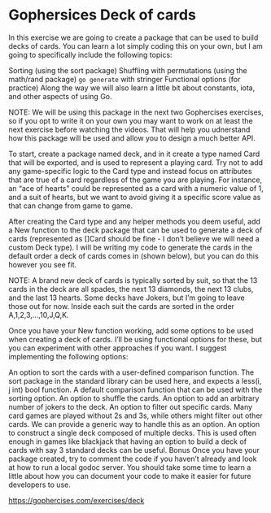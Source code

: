 # Gophersices Deck of cards

In this exercise we are going to create a package that can be used to build decks of cards. You can learn a lot simply coding this on your own, but I am going to specifically include the following topics:

Sorting (using the sort package)
Shuffling with permutations (using the math/rand package)
`go generate` with stringer
Functional options (for practice)
Along the way we will also learn a little bit about constants, iota, and other aspects of using Go.

NOTE: We will be using this package in the next two Gophercises exercises, so if you opt to write it on your own you may want to work on at least the next exercise before watching the videos. That will help you udnerstand how this package will be used and allow you to design a much better API.

To start, create a package named deck, and in it create a type named Card that will be exported, and is used to represent a playing card. Try not to add any game-specific logic to the Card type and instead focus on attributes that are true of a card regardless of the game you are playing. For instance, an “ace of hearts” could be represented as a card with a numeric value of 1, and a suit of hearts, but we want to avoid giving it a specific score value as that can change from game to game.

After creating the Card type and any helper methods you deem useful, add a New function to the deck package that can be used to generate a deck of cards (represented as []Card should be fine - I don’t believe we will need a custom Deck type). I will be writing my code to generate the cards in the default order a deck of cards comes in (shown below), but you can do this however you see fit.

NOTE: A brand new deck of cards is typically sorted by suit, so that the 13 cards in the deck are all spades, the next 13 diamonds, the next 13 clubs, and the last 13 hearts. Some decks have Jokers, but I’m going to leave those out for now. Inside each suit the cards are sorted in the order A,1,2,3,…,10,J,Q,K.

Once you have your New function working, add some options to be used when creating a deck of cards. I’ll be using functional options for these, but you can experiment with other approaches if you want. I suggest implementing the following options:

An option to sort the cards with a user-defined comparison function. The sort package in the standard library can be used here, and expects a less(i, j int) bool function.
A default comparison function that can be used with the sorting option.
An option to shuffle the cards.
An option to add an arbitrary number of jokers to the deck.
An option to filter out specific cards. Many card games are played without 2s and 3s, while others might filter out other cards. We can provide a generic way to handle this as an option.
An option to construct a single deck composed of multiple decks. This is used often enough in games like blackjack that having an option to build a deck of cards with say 3 standard decks can be useful.
Bonus
Once you have your package created, try to comment the code if you haven’t already and look at how to run a local godoc server. You should take some time to learn a little about how you can document your code to make it easier for future developers to use.

https://gophercises.com/exercises/deck